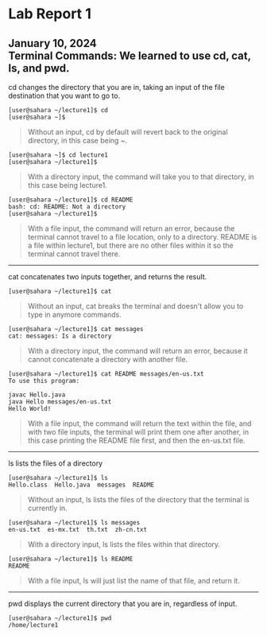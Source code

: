 # Lab Report 1
January 10, 2024 <br/>
**Terminal Commands:**
We learned to use cd, cat, ls, and pwd. <br/>
---
cd changes the directory that you are in, taking an input of the file destination that you want to go to.
```
[user@sahara ~/lecture1]$ cd
[user@sahara ~]$
```
> Without an input, cd by default will revert back to the original directory, in this case being ~.
```
[user@sahara ~]$ cd lecture1
[user@sahara ~/lecture1]$ 
```
> With a directory input, the command will take you to that directory, in this case being lecture1.
```
[user@sahara ~/lecture1]$ cd README
bash: cd: README: Not a directory
[user@sahara ~/lecture1]$
```
> With a file input, the command will return an error, because the terminal cannot travel to a file location, only to a directory. README is a file within lecture1, but there are no other files within it so the terminal cannot travel there.
---
cat concatenates two inputs together, and returns the result.
```
[user@sahara ~/lecture1]$ cat

```
> Without an input, cat breaks the terminal and doesn't allow you to type in anymore commands.
```
[user@sahara ~/lecture1]$ cat messages 
cat: messages: Is a directory
```
> With a directory input, the command will return an error, because it cannot concatenate a directory with another file.
```
[user@sahara ~/lecture1]$ cat README messages/en-us.txt
To use this program:

javac Hello.java
java Hello messages/en-us.txt
Hello World!
```
> With a file input, the command will return the text within the file, and with two file inputs, the terminal will print them one after another, in this case printing the README file first, and then the en-us.txt file.
---
ls lists the files of a directory
```
[user@sahara ~/lecture1]$ ls
Hello.class  Hello.java  messages  README
```
> Without an input, ls lists the files of the directory that the terminal is currently in.
```
[user@sahara ~/lecture1]$ ls messages
en-us.txt  es-mx.txt  th.txt  zh-cn.txt
```
> With a directory input, ls lists the files within that directory.
```
[user@sahara ~/lecture1]$ ls README
README
```
> With a file input, ls will just list the name of that file, and return it.
---
pwd displays the current directory that you are in, regardless of input.
```
[user@sahara ~/lecture1]$ pwd
/home/lecture1
```
